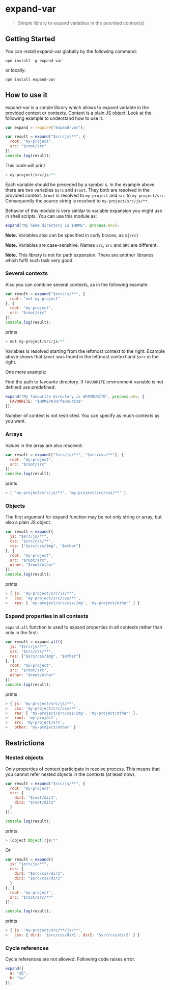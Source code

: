 # expand-var

> Simple library to expand variables in the provided context(s)

## Getting Started

You can install expand-var globally by the following command:

```shell
npm install -g expand-var
```

or locally:

```shell
npm install expand-var
```

## How to use it

expand-var is a simple library which allows to expand variable in the provided context or contexts. Context is a plain JS object. Look at the following example to understand how to use it.

```js
var expand = require("expand-var");

var result = expand("$src/js/**", {
  root: "my-project",
  src: "$root/src"
});
console.log(result);
```

This code will print

```js
> my-project/src/js/**
```

Each variable should be preceded by a symbol `$`. In the example above there are two variables `$src` and `$root`. They both are resolved in the provided context. `$root` is resolved to `my-project` and `src` to `my-project/src`. Consequently the source string is resolved to `my-project/src/js/**`.

Behavior of this module is very similar to variable expansion you might use in shell scripts. You can use this module as:

```js
expand("My home directory is $HOME", process.env);
```

**Note.** Variables also can be specified in curly braces, as `${src}`

**Note.** Variables are case-sensitive. Names `src`, `Src` and `SRC` are different.

**Note.** This library is not for path expansion. There are another libraries which fulfil such task very good.

### Several contexts

Also you can combine several contexts, as in the following example:

```js
var result = expand("$src/js/**", {
  root: "not-my-project"
}, {
  root: "my-project",
  src: "$root/src"
});
console.log(result);
```

prints

```js
> not-my-project/src/js/**
```

Variables is resolved starting from the leftmost context to the right. Example above shows that `$root` was found in the leftmost context and `$src` in the right.

One more example:

Find the path to favourite directory. If `FAVOURITE` environment variable is not defined use predefined:

```js
expand("My favourite directory is $FAVOURITE", process.env, {
  FAVOURITE: "$HOMEPATH/favourite"
});
```

Number of context is not restricted. You can specify as much contexts as you want.

### Arrays

Values in the array are also resolved:

```js
var result = expand(["$src/js/**", "$src/css/**"], {
  root: "my-project",
  src: "$root/src"
});
console.log(result);
```

prints

```js
> [ 'my-project/src/js/**', 'my-project/src/css/**' ]
```

### Objects

The first argument for expand function may be not only string or array, but also a plain JS object.

```js
var result = expand({
  js: "$src/js/**",
  css: "$src/css/**",
  res: ["$src/css/img", "$other"]
}, {
  root: "my-project",
  src: "$root/src",
  other: "$root/other"
});
console.log(result);
```

prints

```js
> { js: 'my-project/src/js/**',
>   css: 'my-project/src/css/**',
>   res: [ 'my-project/src/css/img', 'my-project/other' ] }
```

### Expand properties in all contexts

`expand.all` function is used to expand properties in all contexts rather than only in the first:

```js
var result = expand.all({
  js: "$src/js/**",
  css: "$src/css/**",
  res: ["$src/css/img", "$other"]
}, {
  root: "my-project",
  src: "$root/src",
  other: "$root/other"
});
console.log(result);
```

prints

```js
> { js: 'my-project/src/js/**',
>   css: 'my-project/src/css/**',
>   res: [ 'my-project/src/css/img', 'my-project/other' ],
>   root: 'my-project',
>   src: 'my-project/src',
>   other: 'my-project/other' }
```

## Restrictions

### Nested objects

Only properties of context participate in resolve process. This means that you cannot refer nested objects in the contexts (at least now).

```js
var result = expand("$src/js/**", {
  root: "my-project",
  src: {
    dir1: "$root/dir1",
    dir2: "$root/dir2"
  }
});

console.log(result);
```

prints

```js
> [object Object]/js/**
```

Or

```js
var result = expand({
  js: "$src/js/**",
  css: {
    dir1: "$src/css/dir1",
    dir2: "$src/css/dir2"
  }
}, {
  root: "my-project",
  src: "$root/src/**"
});

console.log(result);
```

prints

```js
> { js: 'my-project/src/**/js/**',
>   css: { dir1: '$src/css/dir1', dir2: '$src/css/dir2' } }
```

### Cycle references

Cycle references are not allowed. Following code raises error.

```js
expand({
  a: "$b",
  b: "$a"
});
```